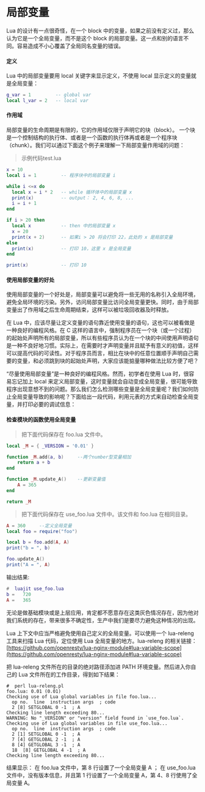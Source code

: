 # 局部变量

Lua 的设计有一点很奇怪，在一个 block 中的变量，如果之前没有定义过，那么认为它是一个全局变量，而不是这个 block 的局部变量。这一点和别的语言不同。容易造成不小心覆盖了全局同名变量的错误。

#### 定义

Lua 中的局部变量要用 local 关键字来显示定义，不使用 local 显示定义的变量就是全局变量：

```lua
g_var = 1         -- global var
local l_var = 2   -- local var
```

#### 作用域

局部变量的生命周期是有限的，它的作用域仅限于声明它的块（block）。  一个块是一个控制结构的执行体、或者是一个函数的执行体再或者是一个程序块（chunk）。我们可以通过下面这个例子来理解一下局部变量作用域的问题：

> 示例代码test.lua

```lua
x = 10
local i = 1         -- 程序块中的局部变量 i

while i <=x do
  local x = i * 2   -- while 循环体中的局部变量 x
  print(x)          -- output： 2, 4, 6, 8, ...
  i = i + 1
end

if i > 20 then
  local x           -- then 中的局部变量 x
  x = 20
  print(x + 2)      -- 如果i > 20 将会打印 22，此处的 x 是局部变量
else
  print(x)          -- 打印 10，这里 x 是全局变量
end

print(x)            -- 打印 10
```

#### 使用局部变量的好处

使用局部变量的一个好处是，局部变量可以避免将一些无用的名称引入全局环境，避免全局环境的污染。另外，访问局部变量比访问全局变量更快。同时，由于局部变量出了作用域之后生命周期结束，这样可以被垃圾回收器及时释放。

在 Lua 中，应该尽量让定义变量的语句靠近使用变量的语句，这也可以被看做是一种良好的编程风格。在 C 这样的语言中，强制程序员在一个块（或一个过程）的起始处声明所有的局部变量，所以有些程序员认为在一个块的中间使用声明语句是一种不良好地习惯。实际上，在需要时才声明变量并且赋予有意义的初值，这样可以提高代码的可读性。对于程序员而言，相比在块中的任意位置顺手声明自己需要的变量，和必须跳到块的起始处声明，大家应该能掂量哪种做法比较方便了吧？

“尽量使用局部变量”是一种良好的编程风格。然而，初学者在使用 Lua 时，很容易忘记加上 local 来定义局部变量，这时变量就会自动变成全局变量，很可能导致程序出现意想不到的问题。那么我们怎么检测哪些变量是全局变量呢？我们如何防止全局变量导致的影响呢？下面给出一段代码，利用元表的方式来自动检查全局变量，并打印必要的调试信息：

#### 检查模块的函数使用全局变量

> 把下面代码保存在 foo.lua 文件中。

```lua
local _M = { _VERSION = '0.01' }

function _M.add(a, b)     --两个number型变量相加
    return a + b
end

function _M.update_A()    --更新变量值
    A = 365
end

return _M
```

> 把下面代码保存在 use_foo.lua 文件中。该文件和 foo.lua 在相同目录。

```lua
A = 360     --定义全局变量
local foo = require("foo")

local b = foo.add(A, A)
print("b = ", b)

foo.update_A()
print("A = ", A)
```

输出结果:

```lua
#  luajit use_foo.lua
b =   720
A =   365
```

无论是做基础模块或是上层应用，肯定都不愿意存在这类灰色情况存在，因为他对我们系统的存在，带来很多不确定性，生产中我们是要尽力避免这种情况的出现。

Lua 上下文中应当严格避免使用自己定义的全局变量。可以使用一个 lua-releng 工具来扫描 Lua 代码，定位使用 Lua 全局变量的地方。lua-releng 的相关链接：[https://github.com/openresty/lua-nginx-module#lua-variable-scope](https://github.com/openresty/lua-nginx-module#lua-variable-scope)

把 lua-releng 文件所在的目录的绝对路径添加进 PATH 环境变量。然后进入你自己的 Lua 文件所在的工作目录，得到如下结果：

```
#  perl lua-releng.pl
foo.lua: 0.01 (0.01)
Checking use of Lua global variables in file foo.lua...
  op no.  line  instruction args  ; code
  2 [8] SETGLOBAL 0 -1  ; A
Checking line length exceeding 80...
WARNING: No "_VERSION" or "version" field found in `use_foo.lua`.
Checking use of Lua global variables in file use_foo.lua...
  op no.  line  instruction args  ; code
  2 [1] SETGLOBAL 0 -1  ; A
  7 [4] GETGLOBAL 2 -1  ; A
  8 [4] GETGLOBAL 3 -1  ; A
  18  [8] GETGLOBAL 4 -1  ; A
Checking line length exceeding 80...
```

结果显示：
在 foo.lua 文件中，第 8 行设置了一个全局变量 A ；
在 use_foo.lua 文件中，没有版本信息，并且第 1 行设置了一个全局变量 A，第 4、8 行使用了全局变量 A。


